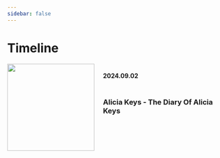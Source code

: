 ```yaml
---
sidebar: false
---
```

# Timeline

<div class="container">
    <div class="cover">
        <img  class="album-img-size" src="https://is1-ssl.mzstatic.com/image/thumb/Video126/v4/07/d6/64/07d66459-66ee-d3f7-22bf-79b61e9df037/Job85870431-061f-44ea-9284-b177ddc6be48-148891620-PreviewImage_preview_image_nonvideo_sdr-Time1681932734147.png/316x316bb.webp">
        </div>
    <div class="blog-content">
        <h4>2024.09.02</h4>
        <h3>Alicia Keys - The Diary Of Alicia Keys</h3>
    </div>
</div>

<style scoped>
.container {
    display: flex;
}
.album-img-size {
    width: 200px;
    height:200px;
}
.cover {
    flex: 1;
}
.blog-content {
    padding-left:20px;
    flex: 2;
    display: flex;
    flex-direction: column;
    justify-content: flex-start;
}

@media (max-width: 800px) {
    .container {
        display: flex;
        flex-direction: column;
    }
    .album-img-size {
        padding-left:20px;
        width: 200px;
        height: 200px;
    }
    .blog-content {
        display: flex;
        flex-direction: column;
    }
}
</style>